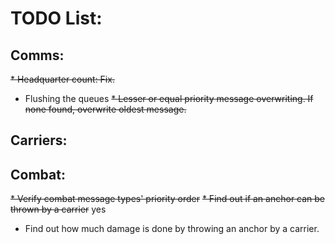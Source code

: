 # TODO List:

## Comms:
~~* Headquarter count: Fix.~~
* Flushing the queues
~~* Lesser or equal priority message overwriting. If none found, overwrite oldest message.~~

## Carriers:

## Combat:
~~* Verify combat message types' priority order~~
~~* Find out if an anchor can be thrown by a carrier~~ yes
* Find out how much damage is done by throwing an anchor by a carrier.